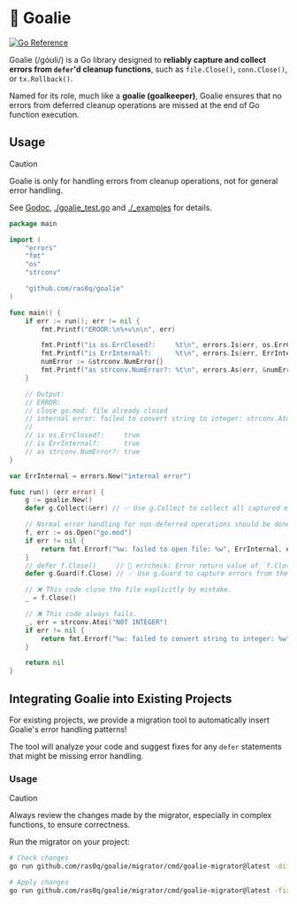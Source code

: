 # 🥅 Goalie

[![Go Reference](https://pkg.go.dev/badge/github.com/ras0q/goalie.svg)](https://pkg.go.dev/github.com/ras0q/goalie)

Goalie (/góʊli/) is a Go library designed to **reliably capture and collect errors from `defer`'d cleanup functions**, such as `file.Close()`, `conn.Close()`, or `tx.Rollback()`.

Named for its role, much like a **goalie (goalkeeper)**, Goalie ensures that no errors from deferred cleanup operations are missed at the end of Go function execution.

## Usage

> [!CAUTION]
> Goalie is only for handling errors from cleanup operations, not for general error handling.

See [Godoc](https://pkg.go.dev/github.com/ras0q/goalie), [./goalie_test.go](./goalie_test.go) and [./_examples](./_examples) for details.

<!-- Developer note: This sample code is copied from ./_examples/basic/main.go. Keep in sync. -->

```go
package main

import (
    "errors"
    "fmt"
    "os"
    "strconv"

    "github.com/ras0q/goalie"
)

func main() {
    if err := run(); err != nil {
        fmt.Printf("EROOR:\n%+v\n\n", err)

        fmt.Printf("is os.ErrClosed?:     %t\n", errors.Is(err, os.ErrClosed))
        fmt.Printf("is ErrInternal?:      %t\n", errors.Is(err, ErrInternal))
        numError := &strconv.NumError{}
        fmt.Printf("as strconv.NumError?: %t\n", errors.As(err, &numError))
    }

    // Output:
    // ERROR:
    // close go.mod: file already closed
    // internal error: failed to convert string to integer: strconv.Atoi: parsing "N0T 1NTEGER": invalid syntax
    //
    // is os.ErrClosed?:     true
    // is ErrInternal?:      true
    // as strconv.NumError?: true
}

var ErrInternal = errors.New("internal error")

func run() (err error) {
    g := goalie.New()
    defer g.Collect(&err) // ✅ Use g.Collect to collect all captured errors at final.

    // Normal error handling for non-deferred operations should be done separately.
    f, err := os.Open("go.mod")
    if err != nil {
        return fmt.Errorf("%w: failed to open file: %w", ErrInternal, err)
    }
    // defer f.Close()     // 🧐 errcheck: Error return value of `f.Close` is not checked.
    defer g.Guard(f.Close) // ✅ Use g.Guard to capture errors from the deferred cleanup function.

    // ❌ This code close the file explicitly by mistake.
    _ = f.Close()

    // ❌ This code always fails.
    _, err = strconv.Atoi("N0T 1NTEGER")
    if err != nil {
        return fmt.Errorf("%w: failed to convert string to integer: %w", ErrInternal, err)
    }

    return nil
}
```

## Integrating Goalie into Existing Projects

For existing projects, we provide a migration tool to automatically insert Goalie's error handling patterns!

The tool will analyze your code and suggest fixes for any `defer` statements that might be missing error handling.

### Usage

> [!CAUTION]
> Always review the changes made by the migrator, especially in complex functions, to ensure correctness.

Run the migrator on your project:

```bash
# Check changes
go run github.com/ras0q/goalie/migrator/cmd/goalie-migrator@latest -diff -fix ./...

# Apply changes
go run github.com/ras0q/goalie/migrator/cmd/goalie-migrator@latest -fix ./...
```

